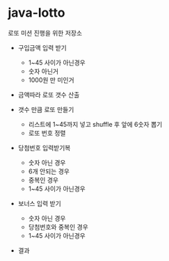 # java-lotto
로또 미션 진행을 위한 저장소
- 구입금액 입력 받기
    - 1~45 사이가 아닌경우
    - 숫자 아닌거
    - 1000원 만 미인거
- 금액따라 로또 갯수 산출
  
- 갯수 만큼 로또 만들기
    - 리스트에 1~45까지 넣고 shuffle 후 앞에 6숫자 뽑기 
    - 로또 번호 정렬
    
- 당첨번호 입력받기복
    - 숫자 아닌 경우    
    - 6개 안되는 경우
    - 중복인 경우
    - 1~45 사이가 아닌경우

- 보너스  입력 받기
    - 숫자 아닌 경우
    - 당첨번호와 중복인 경우
    - 1~45 사이가 아닌경우
    
- 결과
